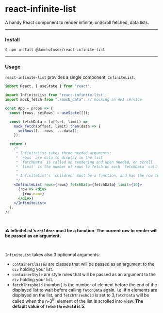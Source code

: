 # react-infinite-list
A handy React component to render infinite, onScroll fetched, data lists.

___

### Install

```sh
$ npm install @damnhotuser/react-infinite-list
```

___ 

### Usage

`react-infinite-list` provides a single component, `InfiniteList`. 

```jsx
import React, { useState } from "react";

import InfiniteList from 'react-infinite-list';
import mock_fetch from "./mock_data"; // mocking an API service

const App = props => {
  const [rows, setRows] = useState([]);

  const fetchData = (offset, limit) =>
    mock_fetch(offset, limit).then(data => {  
      setRows([...rows, ...data]);
    });

  return (
    /* 
     * InfiniteList takes three needed arguments:
     * `rows` are data to display in the list
     * `fetchData` is called on rendering and when needed, on scroll
     * `limit` is the number of rows to fetch on each `fetchData` call
     * 
     * InfiniteList's `children` must be a function, and has the row to render passed as an argument 
     */
    <InfiniteList rows={rows} fetchData={fetchData} limit={10}>
      {row => <div>
        {row.name}
      </div>}
    </InfiniteList>
  );
};

```
<br>

**⚠️ InfiniteList's `children` must be a function. The current row to render will be passed as an argument.**

<br>

`InfiniteList` takes also 3 optionnal arguments:
- `containerClasses` are classes that will be passed as an argument to the `div` holding your list.
- `containerStyle` are style rules that will be passed as an argument to the `div` holding your list.
- `fetchThreshold` (number) is the number of element before the end of the displayed list to wait before calling `fetchData` again. i.e. if n elements are displayed on the list, and `fetchThreshold` is set to 3,`fetchData` will be called when the n-3<sup>th</sup> element of the list is scrolled into view. **The default value of `fetchthreshold` is 5**.    